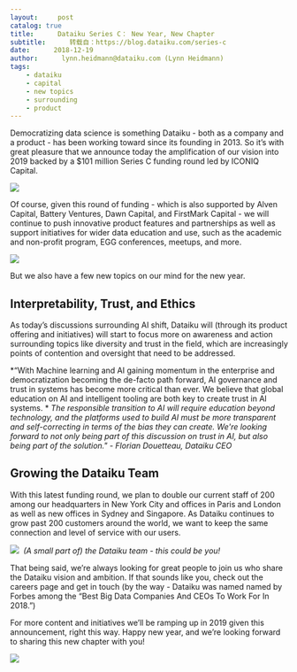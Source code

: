 ```yaml
---
layout:     post
catalog: true
title:      Dataiku Series C： New Year, New Chapter
subtitle:      转载自：https://blog.dataiku.com/series-c
date:      2018-12-19
author:      lynn.heidmann@dataiku.com (Lynn Heidmann)
tags:
    - dataiku
    - capital
    - new topics
    - surrounding
    - product
---
```


Democratizing data science is something Dataiku - both as a company and a product - has been working toward since its founding in 2013. So it’s with great pleasure that we announce today the amplification of our vision into 2019 backed by a $101 million Series C funding round led by ICONIQ Capital.

![](https://blog.dataiku.com/hs-fs/hubfs/banner-2Artboard%201.jpg?width=1800&name=banner-2Artboard%201.jpg)


Of course, given this round of funding - which is also supported by Alven Capital, Battery Ventures, Dawn Capital, and FirstMark Capital - we will continue to push innovative product features and partnerships as well as support initiatives for wider data education and use, such as the academic and non-profit program, EGG conferences, meetups, and more.

![](https://blog.dataiku.com/hs/cta/cta/default/2123903/f65ef8ac-d4db-4a85-91d8-1a9e6695eb14.png)


But we also have a few new topics on our mind for the new year.

## Interpretability, Trust, and Ethics

As today’s discussions surrounding AI shift, Dataiku will (through its product offering and initiatives) will start to focus more on awareness and action surrounding topics like diversity and trust in the field, which are increasingly points of contention and oversight that need to be addressed.

> 
*“With Machine learning and AI gaining momentum in the enterprise and democratization becoming the de-facto path forward, AI governance and trust in systems has become more critical than ever. We believe that global education on AI and intelligent tooling are both key to create trust in AI systems. *
*The responsible transition to AI will require education beyond technology, and the platforms used to build AI must be more transparent and self-correcting in terms of the bias they can create. We're looking forward to not only being part of this discussion on trust in AI, but also being part of the solution."*
*- Florian Douetteau, Dataiku CEO*


## Growing the Dataiku Team

With this latest funding round, we plan to double our current staff of 200 among our headquarters in New York City and offices in Paris and London as well as new offices in Sydney and Singapore. As Dataiku continues to grow past 200 customers around the world, we want to keep the same connection and level of service with our users.

![](https://blog.dataiku.com/hs-fs/hubfs/_ENN3039_3.jpg?width=3764&name=_ENN3039_3.jpg)
 *(A small part of) the Dataiku team - this could be you!*

That being said, we’re always looking for great people to join us who share the Dataiku vision and ambition. If that sounds like you, check out the careers page and get in touch (by the way - Dataiku was named named by Forbes among the “Best Big Data Companies And CEOs To Work For In 2018.”)

For more content and initiatives we’ll be ramping up in 2019 given this announcement, right this way. Happy new year, and we’re looking forward to sharing this new chapter with you!

![](https://blog.dataiku.com/hs/cta/cta/default/2123903/f65ef8ac-d4db-4a85-91d8-1a9e6695eb14.png)

